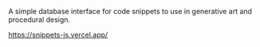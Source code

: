 A simple database interface for code snippets to use in generative art and procedural design.

https://snippets-js.vercel.app/
